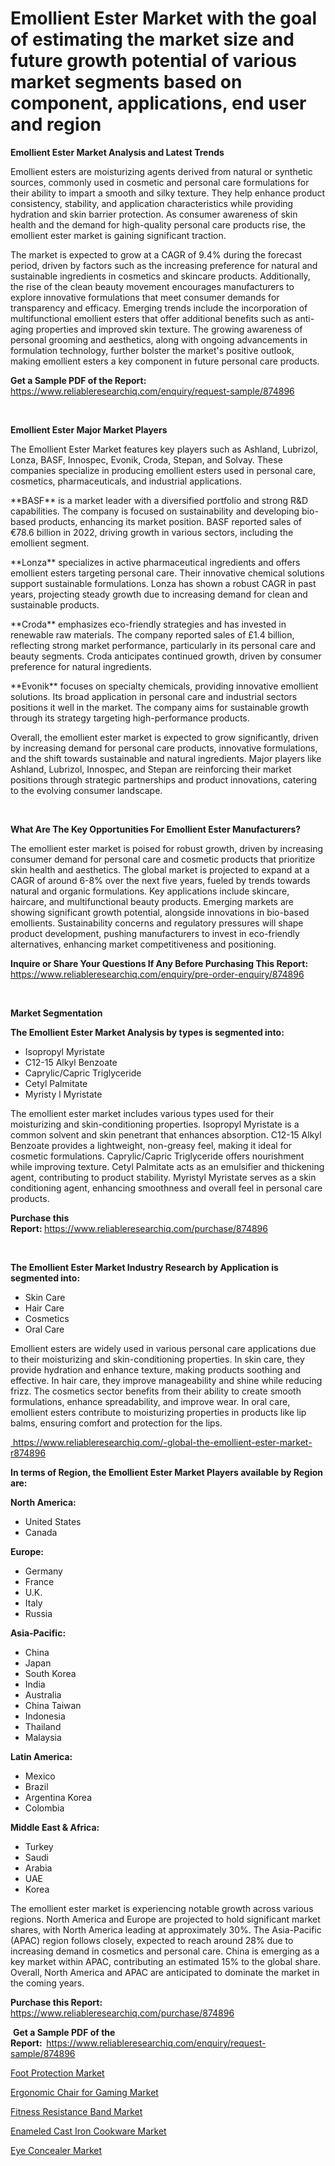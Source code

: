 <p><h1>Emollient Ester Market with the goal of estimating the market size and future growth potential of various market segments based on component, applications, end user and region</h1></p><p><strong>Emollient Ester Market Analysis and Latest Trends</strong></p>
<p><p>Emollient esters are moisturizing agents derived from natural or synthetic sources, commonly used in cosmetic and personal care formulations for their ability to impart a smooth and silky texture. They help enhance product consistency, stability, and application characteristics while providing hydration and skin barrier protection. As consumer awareness of skin health and the demand for high-quality personal care products rise, the emollient ester market is gaining significant traction.</p><p>The market is expected to grow at a CAGR of 9.4% during the forecast period, driven by factors such as the increasing preference for natural and sustainable ingredients in cosmetics and skincare products. Additionally, the rise of the clean beauty movement encourages manufacturers to explore innovative formulations that meet consumer demands for transparency and efficacy. Emerging trends include the incorporation of multifunctional emollient esters that offer additional benefits such as anti-aging properties and improved skin texture. The growing awareness of personal grooming and aesthetics, along with ongoing advancements in formulation technology, further bolster the market's positive outlook, making emollient esters a key component in future personal care products.</p></p>
<p><strong>Get a Sample PDF of the Report:&nbsp;</strong> <a href="https://www.reliableresearchiq.com/enquiry/request-sample/874896">https://www.reliableresearchiq.com/enquiry/request-sample/874896</a></p>
<p>&nbsp;</p>
<p><strong>Emollient Ester Major Market Players</strong></p>
<p><p>The Emollient Ester Market features key players such as Ashland, Lubrizol, Lonza, BASF, Innospec, Evonik, Croda, Stepan, and Solvay. These companies specialize in producing emollient esters used in personal care, cosmetics, pharmaceuticals, and industrial applications.</p><p>**BASF** is a market leader with a diversified portfolio and strong R&D capabilities. The company is focused on sustainability and developing bio-based products, enhancing its market position. BASF reported sales of €78.6 billion in 2022, driving growth in various sectors, including the emollient segment.</p><p>**Lonza** specializes in active pharmaceutical ingredients and offers emollient esters targeting personal care. Their innovative chemical solutions support sustainable formulations. Lonza has shown a robust CAGR in past years, projecting steady growth due to increasing demand for clean and sustainable products.</p><p>**Croda** emphasizes eco-friendly strategies and has invested in renewable raw materials. The company reported sales of £1.4 billion, reflecting strong market performance, particularly in its personal care and beauty segments. Croda anticipates continued growth, driven by consumer preference for natural ingredients.</p><p>**Evonik** focuses on specialty chemicals, providing innovative emollient solutions. Its broad application in personal care and industrial sectors positions it well in the market. The company aims for sustainable growth through its strategy targeting high-performance products.</p><p>Overall, the emollient ester market is expected to grow significantly, driven by increasing demand for personal care products, innovative formulations, and the shift towards sustainable and natural ingredients. Major players like Ashland, Lubrizol, Innospec, and Stepan are reinforcing their market positions through strategic partnerships and product innovations, catering to the evolving consumer landscape.</p></p>
<p>&nbsp;</p>
<p><strong>What Are The Key Opportunities For Emollient Ester Manufacturers?</strong></p>
<p><p>The emollient ester market is poised for robust growth, driven by increasing consumer demand for personal care and cosmetic products that prioritize skin health and aesthetics. The global market is projected to expand at a CAGR of around 6-8% over the next five years, fueled by trends towards natural and organic formulations. Key applications include skincare, haircare, and multifunctional beauty products. Emerging markets are showing significant growth potential, alongside innovations in bio-based emollients. Sustainability concerns and regulatory pressures will shape product development, pushing manufacturers to invest in eco-friendly alternatives, enhancing market competitiveness and positioning.</p></p>
<p><strong>Inquire or Share Your Questions If Any Before Purchasing This Report:</strong> <a href="https://www.reliableresearchiq.com/enquiry/pre-order-enquiry/874896">https://www.reliableresearchiq.com/enquiry/pre-order-enquiry/874896</a></p>
<p>&nbsp;</p>
<p><strong>Market Segmentation</strong></p>
<p><strong>The Emollient Ester Market Analysis by types is segmented into:</strong></p>
<p><ul><li>Isopropyl Myristate</li><li>C12-15 Alkyl Benzoate</li><li>Caprylic/Capric Triglyceride</li><li>Cetyl Palmitate</li><li>Myristy l Myristate</li></ul></p>
<p><p>The emollient ester market includes various types used for their moisturizing and skin-conditioning properties. Isopropyl Myristate is a common solvent and skin penetrant that enhances absorption. C12-15 Alkyl Benzoate provides a lightweight, non-greasy feel, making it ideal for cosmetic formulations. Caprylic/Capric Triglyceride offers nourishment while improving texture. Cetyl Palmitate acts as an emulsifier and thickening agent, contributing to product stability. Myristyl Myristate serves as a skin conditioning agent, enhancing smoothness and overall feel in personal care products.</p></p>
<p><strong>Purchase this Report:&nbsp;</strong><a href="https://www.reliableresearchiq.com/purchase/874896">https://www.reliableresearchiq.com/purchase/874896</a></p>
<p>&nbsp;</p>
<p><strong>The Emollient Ester Market Industry Research by Application is segmented into:</strong></p>
<p><ul><li>Skin Care</li><li>Hair Care</li><li>Cosmetics</li><li>Oral Care</li></ul></p>
<p><p>Emollient esters are widely used in various personal care applications due to their moisturizing and skin-conditioning properties. In skin care, they provide hydration and enhance texture, making products soothing and effective. In hair care, they improve manageability and shine while reducing frizz. The cosmetics sector benefits from their ability to create smooth formulations, enhance spreadability, and improve wear. In oral care, emollient esters contribute to moisturizing properties in products like lip balms, ensuring comfort and protection for the lips.</p></p>
<p><a href="https://www.reliableresearchiq.com/-global-the-emollient-ester-market-r874896">&nbsp;https://www.reliableresearchiq.com/-global-the-emollient-ester-market-r874896</a></p>
<p><strong>In terms of Region, the Emollient Ester Market Players available by Region are:</strong></p>
<p>
    <p> <strong> North America: </strong>
        <ul>
            <li>United States</li>
            <li>Canada</li>
        </ul>
        </p> 
    <p> <strong> Europe: </strong>
        <ul>
            <li>Germany</li>
            <li>France</li>
            <li>U.K.</li>
            <li>Italy</li>
            <li>Russia</li>
        </ul>
        </p> 
    <p> <strong> Asia-Pacific: </strong>
        <ul>
            <li>China</li>
            <li>Japan</li>
            <li>South Korea</li>
            <li>India</li>
            <li>Australia</li>
            <li>China Taiwan</li>
            <li>Indonesia</li>
            <li>Thailand</li>
            <li>Malaysia</li>
        </ul>
        </p> 
    <p> <strong> Latin America: </strong>
        <ul>
            <li>Mexico</li>
            <li>Brazil</li>
            <li>Argentina Korea</li>
            <li>Colombia</li>
        </ul>
        </p> 
    <p> <strong> Middle East & Africa: </strong>
        <ul>
            <li>Turkey</li>
            <li>Saudi</li>
            <li>Arabia</li>
            <li>UAE</li>
            <li>Korea</li>
        </ul>
    </p>
    </p>
<p><p>The emollient ester market is experiencing notable growth across various regions. North America and Europe are projected to hold significant market shares, with North America leading at approximately 30%. The Asia-Pacific (APAC) region follows closely, expected to reach around 28% due to increasing demand in cosmetics and personal care. China is emerging as a key market within APAC, contributing an estimated 15% to the global share. Overall, North America and APAC are anticipated to dominate the market in the coming years.</p></p>
<p><strong>Purchase this Report: </strong><a href="https://www.reliableresearchiq.com/purchase/874896">https://www.reliableresearchiq.com/purchase/874896</a></p>
<p>&nbsp;<strong>Get a Sample PDF of the Report:&nbsp;&nbsp;</strong><a href="https://www.reliableresearchiq.com/enquiry/request-sample/874896">https://www.reliableresearchiq.com/enquiry/request-sample/874896</a></p>
<p><strong></strong></p>
<p><p><a href="https://www.linkedin.com/pulse/global-foot-protection-market-trends-analysis-future-vsn3c?trackingId=fB0RCoajSbetX7bSaUiQyg%3D%3D">Foot Protection Market</a></p><p><a href="https://www.linkedin.com/pulse/global-ergonomic-chair-gaming-market-trends-insights-n9vhc?trackingId=xcyrmFCORQ%2Blo3ly6o3kUQ%3D%3D">Ergonomic Chair for Gaming Market</a></p><p><a href="https://www.linkedin.com/pulse/fitness-resistance-band-market-segmentation-geographical-0ijwc?trackingId=0EZ9UclTQPCjYZDOTTqCfw%3D%3D">Fitness Resistance Band Market</a></p><p><a href="https://www.linkedin.com/pulse/enameled-cast-iron-cookware-market-size-share-trends-analysis-cyffe?trackingId=0WE%2BOncBTHCv3L%2FOkMbugA%3D%3D">Enameled Cast Iron Cookware Market</a></p><p><a href="https://www.linkedin.com/pulse/global-eye-concealer-market-trends-insights-growth-opportunities-h8gtc?trackingId=vU9Xi4SfQK6rBiRatmeACQ%3D%3D">Eye Concealer Market</a></p></p>